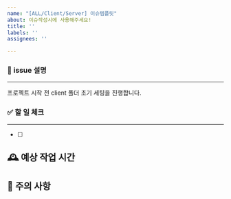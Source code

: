 ```yaml
---
name: "[ALL/Client/Server] 이슈템플릿"
about: 이슈작성시에 사용해주세요!
title: ''
labels: ''
assignees: ''

---
```


### 📝 issue 설명
---
프로젝트 시작 전 client 폴더 초기 세팅을 진행합니다.

### ✅ 할 일 체크
--- 
- [ ] 

🕰️ 예상 작업 시간
---

🚨 주의 사항
---
